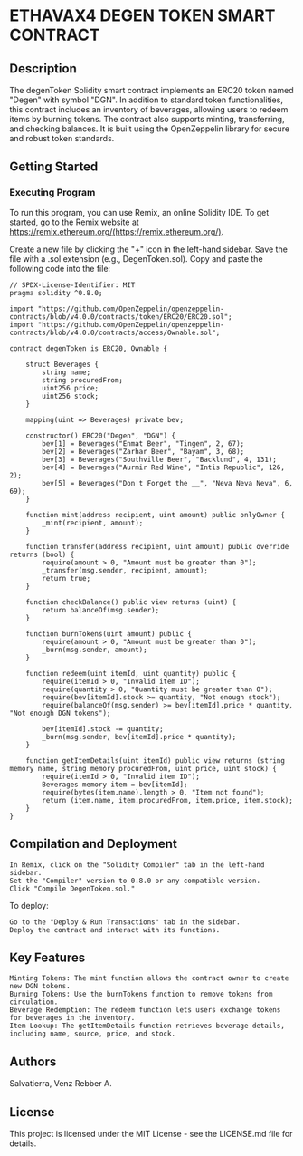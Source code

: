 # ETHAVAX4 DEGEN TOKEN SMART CONTRACT

## Description

The degenToken Solidity smart contract implements an ERC20 token named "Degen" with symbol "DGN". In addition to standard token functionalities, this contract includes an inventory of beverages, allowing users to redeem items by burning tokens. The contract also supports minting, transferring, and checking balances. It is built using the OpenZeppelin library for secure and robust token standards.

## Getting Started

### Executing Program

To run this program, you can use Remix, an online Solidity IDE. To get started, go to the Remix website at https://remix.ethereum.org/(https://remix.ethereum.org/).

Create a new file by clicking the "+" icon in the left-hand sidebar. Save the file with a .sol extension (e.g., DegenToken.sol).
Copy and paste the following code into the file:

```solidity
// SPDX-License-Identifier: MIT
pragma solidity ^0.8.0;

import "https://github.com/OpenZeppelin/openzeppelin-contracts/blob/v4.0.0/contracts/token/ERC20/ERC20.sol";
import "https://github.com/OpenZeppelin/openzeppelin-contracts/blob/v4.0.0/contracts/access/Ownable.sol";

contract degenToken is ERC20, Ownable {

    struct Beverages {
        string name;
        string procuredFrom;
        uint256 price;
        uint256 stock;
    }

    mapping(uint => Beverages) private bev;

    constructor() ERC20("Degen", "DGN") {
        bev[1] = Beverages("Enmat Beer", "Tingen", 2, 67); 
        bev[2] = Beverages("Zarhar Beer", "Bayam", 3, 68); 
        bev[3] = Beverages("Southville Beer", "Backlund", 4, 131); 
        bev[4] = Beverages("Aurmir Red Wine", "Intis Republic", 126, 2);
        bev[5] = Beverages("Don't Forget the __", "Neva Neva Neva", 6, 69); 
    }

    function mint(address recipient, uint amount) public onlyOwner {
        _mint(recipient, amount);
    }

    function transfer(address recipient, uint amount) public override returns (bool) {
        require(amount > 0, "Amount must be greater than 0");
        _transfer(msg.sender, recipient, amount);
        return true;
    }

    function checkBalance() public view returns (uint) {
        return balanceOf(msg.sender);
    }

    function burnTokens(uint amount) public {
        require(amount > 0, "Amount must be greater than 0");
        _burn(msg.sender, amount);
    }

    function redeem(uint itemId, uint quantity) public {
        require(itemId > 0, "Invalid item ID");
        require(quantity > 0, "Quantity must be greater than 0");
        require(bev[itemId].stock >= quantity, "Not enough stock");
        require(balanceOf(msg.sender) >= bev[itemId].price * quantity, "Not enough DGN tokens");

        bev[itemId].stock -= quantity;
        _burn(msg.sender, bev[itemId].price * quantity);
    }

    function getItemDetails(uint itemId) public view returns (string memory name, string memory procuredFrom, uint price, uint stock) {
        require(itemId > 0, "Invalid item ID");
        Beverages memory item = bev[itemId];
        require(bytes(item.name).length > 0, "Item not found");
        return (item.name, item.procuredFrom, item.price, item.stock);
    }
}
```
## Compilation and Deployment

    In Remix, click on the "Solidity Compiler" tab in the left-hand sidebar.
    Set the "Compiler" version to 0.8.0 or any compatible version.
    Click "Compile DegenToken.sol."

To deploy:

    Go to the "Deploy & Run Transactions" tab in the sidebar.
    Deploy the contract and interact with its functions.

## Key Features

    Minting Tokens: The mint function allows the contract owner to create new DGN tokens.
    Burning Tokens: Use the burnTokens function to remove tokens from circulation.
    Beverage Redemption: The redeem function lets users exchange tokens for beverages in the inventory.
    Item Lookup: The getItemDetails function retrieves beverage details, including name, source, price, and stock.

## Authors

Salvatierra, Venz Rebber A.

## License

This project is licensed under the MIT License - see the LICENSE.md file for details.